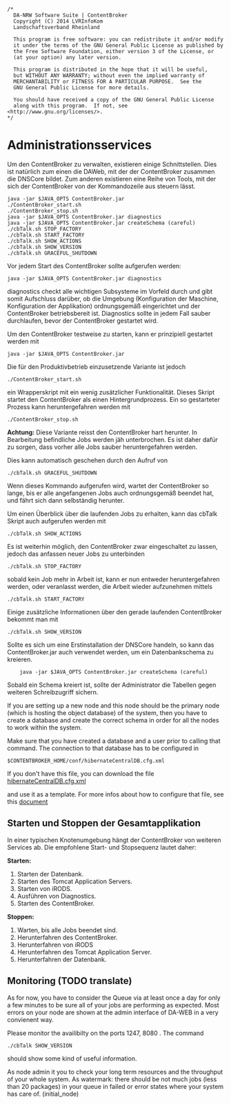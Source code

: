 	/*
	  DA-NRW Software Suite | ContentBroker
	  Copyright (C) 2014 LVRInfoKom
	  Landschaftsverband Rheinland
	
	  This program is free software: you can redistribute it and/or modify
	  it under the terms of the GNU General Public License as published by
	  the Free Software Foundation, either version 3 of the License, or
	  (at your option) any later version.
	
	  This program is distributed in the hope that it will be useful,
	  but WITHOUT ANY WARRANTY; without even the implied warranty of
	  MERCHANTABILITY or FITNESS FOR A PARTICULAR PURPOSE.  See the
	  GNU General Public License for more details.
	
	  You should have received a copy of the GNU General Public License
	  along with this program.  If not, see <http://www.gnu.org/licenses/>.
	*/


# Administrationsservices

Um den ContentBroker zu verwalten, existieren einige Schnittstellen. Dies ist natürlich zum einen die DAWeb, mit der der ContentBroker zusammen die DNSCore bildet. Zum anderen existieren eine Reihe von Tools, mit der sich der ContentBroker von der Kommandozeile aus steuern lässt.

    java -jar $JAVA_OPTS ContentBroker.jar
    ./ContentBroker_start.sh
    ./ContentBroker_stop.sh
    java -jar $JAVA_OPTS ContentBroker.jar diagnostics
    java -jar $JAVA_OPTS ContentBroker.jar createSchema (careful)
    ./cbTalk.sh STOP_FACTORY
    ./cbTalk.sh START_FACTORY
    ./cbTalk.sh SHOW_ACTIONS
    ./cbTalk.sh SHOW_VERSION
    ./cbTalk.sh GRACEFUL_SHUTDOWN
    
Vor jedem Start des ContentBroker sollte aufgerufen werden:

    java -jar $JAVA_OPTS ContentBroker.jar diagnostics
    
diagnostics checkt alle wichtigen Subsysteme im Vorfeld durch und gibt somit Aufschluss darüber, ob
die Umgebung (Konfiguration der Maschine, Konfiguration der Applikation) ordnungsgemäß eingerichtet und
der ContentBroker betriebsbereit ist. Diagnostics sollte in jedem Fall sauber durchlaufen, bevor der 
ContentBroker gestartet wird.
    
Um den ContentBroker testweise zu starten, kann er prinzipiell gestartet werden mit 

    java -jar $JAVA_OPTS ContentBroker.jar
    
Die für den Produktivbetrieb einzusetzende Variante ist jedoch

    ./ContentBroker_start.sh
    
ein Wrapperskript mit ein wenig zusätzlicher Funktionalität. Dieses Skript startet den ContentBroker als einen Hintergrundprozess. Ein so gestarteter Prozess kann heruntergefahren werden mit

    ./ContentBroker_stop.sh

**Achtung:** Diese Variante reisst den ContentBroker hart herunter. In Bearbeitung befindliche Jobs werden jäh unterbrochen. Es ist daher dafür zu sorgen, dass vorher alle Jobs sauber heruntergefahren werden.

Dies kann automatisch geschehen durch den Aufruf von

    ./cbTalk.sh GRACEFUL_SHUTDOWN
    
Wenn dieses Kommando aufgerufen wird, wartet der ContentBroker so lange, bis er alle angefangenen Jobs auch ordnungsgemäß beendet hat, und fährt sich dann selbständig herunter.

Um einen Überblick über die laufenden Jobs zu erhalten, kann das cbTalk Skript auch aufgerufen werden mit

    ./cbTalk.sh SHOW_ACTIONS
    
Es ist weiterhin möglich, den ContentBroker zwar eingeschaltet zu lassen, jedoch das anfassen neuer Jobs zu unterbinden

    ./cbTalk.sh STOP_FACTORY
    
sobald kein Job mehr in Arbeit ist, kann er nun entweder heruntergefahren werden, oder veranlasst werden, die Arbeit wieder aufzunehmen mittels

    ./cbTalk.sh START_FACTORY
    
Einige zusätzliche Informationen über den gerade laufenden ContentBroker bekommt man mit

    ./cbTalk.sh SHOW_VERSION

Sollte es sich um eine Erstinstallation der DNSCore handeln, so kann das ContentBroker.jar auch verwendet werden, um
ein Datenbankschema zu kreieren.

        java -jar $JAVA_OPTS ContentBroker.jar createSchema (careful)
        
Sobald ein Schema kreiert ist, sollte der Administrator die Tabellen gegen weiteren Schreibzugriff sichern.

If you are setting up a new node and this node should be the primary node (which is hosting the object database) of the system, then you have to create a database and create the correct schema in order for all the nodes to work within the system.


Make sure that you have created a database and a user prior to calling that command. The connection to that database has to be configured in 

    $CONTENTBROKER_HOME/conf/hibernateCentralDB.cfg.xml
    
If you don't have this file, you can download the file [hibernateCentralDB.cfg.xml](../xml/hibernateCentralDB.cfg.xml.ci)
    
and use it as a template.
For more infos about how to configure that file, see this [document](administration-interfaces.md#application-database-configuration)


## Starten und Stoppen der Gesamtapplikation

In einer typischen Knotenumgebung hängt der ContentBroker von weiteren Services ab. Die empfohlene Start- und Stopsequenz lautet daher:

**Starten:**

1. Starten der Datenbank.
2. Starten des Tomcat Application Servers.
2. Starten von iRODS.
3. Ausführen von Diagnostics.
4. Starten des ContentBroker.

**Stoppen:**

1. Warten, bis alle Jobs beendet sind.
2. Herunterfahren des ContentBroker.
3. Herunterfahren von iRODS
4. Herunterfahren des Tomcat Application Server.
5. Herunterfahren der Datenbank.



## Monitoring (TODO translate)

As for now, you have to consider the Queue via at least once a day for only a few minutes to be sure all of your jobs are performing as expected. Most errors on your node are shown at the admin interface of DA-WEB in a very convienent way.  

Please monitor the availibilty on the ports 1247, 8080 . The command 

    ./cbTalk SHOW_VERSION
    
should show some kind of useful information. 

As node admin it you to check your long term resources and the throughput of your whole system. As watermark: there should be not much jobs (less than 20 packages) in your queue in failed or error states where your system has care of. (initial_node)  

